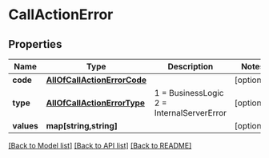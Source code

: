 # CallActionError

## Properties
Name | Type | Description | Notes
------------ | ------------- | ------------- | -------------
**code** | [**AllOfCallActionErrorCode**](AllOfCallActionErrorCode.md) |  | [optional] 
**type** | [**AllOfCallActionErrorType**](AllOfCallActionErrorType.md) | 1 &#x3D; BusinessLogic  2 &#x3D; InternalServerError | [optional] 
**values** | **map[string,string]** |  | [optional] 

[[Back to Model list]](../../README.md#documentation-for-models) [[Back to API list]](../../README.md#documentation-for-api-endpoints) [[Back to README]](../../README.md)

